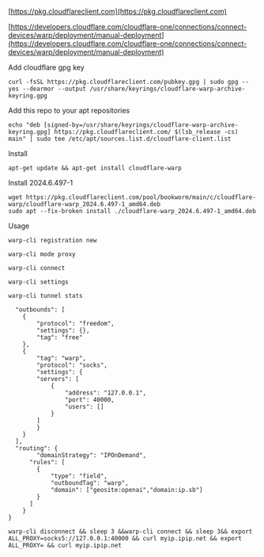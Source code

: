 [https://pkg.cloudflareclient.com](https://pkg.cloudflareclient.com)

[https://developers.cloudflare.com/cloudflare-one/connections/connect-devices/warp/deployment/manual-deployment](https://developers.cloudflare.com/cloudflare-one/connections/connect-devices/warp/deployment/manual-deployment)

Add cloudflare gpg key
```
curl -fsSL https://pkg.cloudflareclient.com/pubkey.gpg | sudo gpg --yes --dearmor --output /usr/share/keyrings/cloudflare-warp-archive-keyring.gpg
```

Add this repo to your apt repositories
```
echo "deb [signed-by=/usr/share/keyrings/cloudflare-warp-archive-keyring.gpg] https://pkg.cloudflareclient.com/ $(lsb_release -cs) main" | sudo tee /etc/apt/sources.list.d/cloudflare-client.list
```


Install
```
apt-get update && apt-get install cloudflare-warp
```

Install 2024.6.497-1

```
wget https://pkg.cloudflareclient.com/pool/bookworm/main/c/cloudflare-warp/cloudflare-warp_2024.6.497-1_amd64.deb
sudo apt --fix-broken install ./cloudflare-warp_2024.6.497-1_amd64.deb
```

Usage

```
warp-cli registration new
```
```
warp-cli mode proxy
```
```
warp-cli connect
```
```
warp-cli settings
```
```
warp-cli tunnel stats
```


```
  "outbounds": [
  	{
		"protocol": "freedom",
		"settings": {},
		"tag": "free"
	},
	{
		"tag": "warp",
		"protocol": "socks",
       	"settings": {
		"servers": [
			{
			    "address": "127.0.0.1",
			    "port": 40000, 
			    "users": []
			}
		]
		}
	}
  ],
  "routing": {
  		"domainStrategy": "IPOnDemand",
      "rules": [
        {
            "type": "field",
            "outboundTag": "warp",
            "domain": ["geosite:openai","domain:ip.sb"]
        }
      ]
    }
}
```

```
warp-cli disconnect && sleep 3 &&warp-cli connect && sleep 3&& export ALL_PROXY=socks5://127.0.0.1:40000 && curl myip.ipip.net && export ALL_PROXY= && curl myip.ipip.net
```
